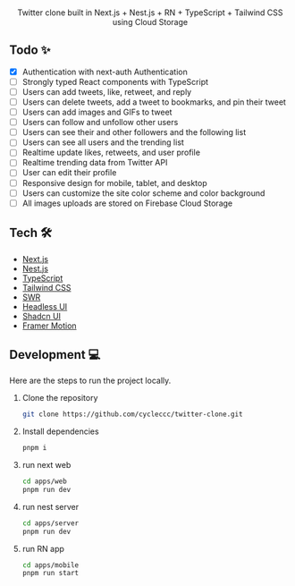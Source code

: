 <br />

<!-- ![](/.github/assets/presentation.png) -->

<p align="center">
  Twitter clone built in Next.js + Nest.js + RN + TypeScript + Tailwind CSS using Cloud Storage
</p>

<!-- ## Preview 🎬

https://user-images.githubusercontent.com/55032197/201472767-9db0177a-79b5-4913-8666-1744102b0ad7.mp4 -->

<!-- ## Features ✨ -->
## Todo ✨

- [X] Authentication with next-auth Authentication
- [ ] Strongly typed React components with TypeScript
- [ ] Users can add tweets, like, retweet, and reply
- [ ] Users can delete tweets, add a tweet to bookmarks, and pin their tweet
- [ ] Users can add images and GIFs to tweet
- [ ] Users can follow and unfollow other users
- [ ] Users can see their and other followers and the following list
- [ ]  Users can see all users and the trending list
- [ ] Realtime update likes, retweets, and user profile
- [ ]  Realtime trending data from Twitter API
- [ ] User can edit their profile
- [ ] Responsive design for mobile, tablet, and desktop
- [ ] Users can customize the site color scheme and color background
- [ ] All images uploads are stored on Firebase Cloud Storage

## Tech 🛠

- [Next.js](https://nextjs.org)
- [Nest.js](https://nestjs.com)
- [TypeScript](https://www.typescriptlang.org)
- [Tailwind CSS](https://tailwindcss.com)
- [SWR](https://swr.vercel.app)
- [Headless UI](https://headlessui.com)
- [Shadcn UI](https://ui.shadcn.com/)
- [Framer Motion](https://framer.com)
<!-- - [React Hot Toast](https://react-hot-toast.com) -->

## Development 💻

Here are the steps to run the project locally.

1. Clone the repository

   ```bash
   git clone https://github.com/cycleccc/twitter-clone.git
   ```

2. Install dependencies

   ```bash
   pnpm i
   ```

3. run next web

   ```bash
   cd apps/web
   pnpm run dev
   ```

4. run nest server
   ```bash
   cd apps/server
   pnpm run dev
   ```

5. run RN app
   ```bash
   cd apps/mobile
   pnpm run start
   ```
